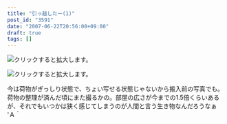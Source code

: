 ```yaml
---
title: "引っ越したー(1)"
post_id: "3591"
date: "2007-06-22T20:56:00+09:00"
draft: true
tags: []
---
```



![クリックすると拡大します。](https://danmaq.com/image/mixi/2007/474341631_33_s.jpg)

![クリックすると拡大します。](https://danmaq.com/image/mixi/2007/474341631_40_s.jpg)

今は荷物がぎっしり状態で、ちょい写せる状態じゃないから搬入前の写真でも。荷物の整理が済んだ頃にまた撮るかの。部屋の広さが今までの1.5倍くらいあるが、それでもいつかは狭く感じてしまうのが人間と言う生き物なんだろうなぁ 'Ａ｀
